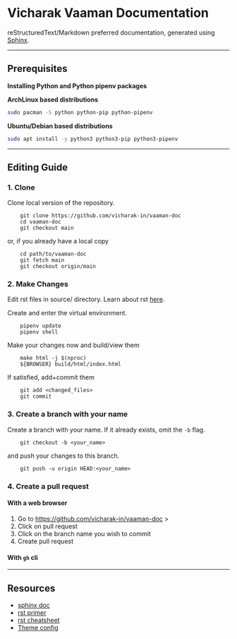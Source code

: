 # Vicharak Vaaman Documentation

reStructuredText/Markdown preferred documentation, generated using [Sphinx](https://www.sphinx-doc.org/en/master/usage/quickstart.html).

---

## Prerequisites

**Installing Python and Python pipenv packages**

**ArchLinux based distributions**
```bash
sudo pacman -S python python-pip python-pipenv
```

**Ubuntu/Debian based distributions**
```bash
sudo apt install -y python3 python3-pip python3-pipenv
```

---

## Editing Guide

### 1. Clone 

Clone local version of the repository. 
```
    git clone https://github.com/vicharak-in/vaaman-doc
    cd vaaman-doc
    git checkout main
```
or, if you already have a local copy
```
	cd path/to/vaaman-doc
    git fetch main
    git checkout origin/main
```

### 2. Make Changes 

Edit rst files in source/ directory. Learn about rst [here](https://www.sphinx-doc.org/en/master/usage/restructuredtext/basics.html#restructuredtext-primer).

Create and enter the virtual environment.
```
    pipenv update
    pipenv shell 
```
Make your changes now and build/view them
```
    make html -j $(nproc)
    ${BROWSER} build/html/index.html
```
If satisfied, add+commit them
```
    git add <changed_files>
    git commit
```

### 3. Create a branch with your name

Create a branch with your name. If it already exists, omit the `-b` flag.
```
    git checkout -b <your_name>
```
and push your changes to this branch.
```
    git push -u origin HEAD:<your_name>
```

### 4. Create a pull request

#### With a web browser 
1. Go to https://github.com/vicharak-in/vaaman-doc > 
2. Click on pull request 
3. Click on the branch name you wish to commit
4. Create pull request

#### With `gh` cli


---

## Resources

- [sphinx doc](https://www.sphinx-doc.org/en/master/index.html)
- [rst primer](https://www.sphinx-doc.org/en/master/usage/restructuredtext/basics.html#restructuredtext-primer)
- [rst cheatsheet](https://bashtage.github.io/sphinx-material/rst-cheatsheet/rst-cheatsheet.html)
- [Theme config](https://sphinxawesome.xyz)
